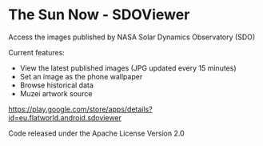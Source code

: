 # The Sun Now - SDOViewer
Access the images published by NASA Solar Dynamics Observatory (SDO)

Current features:
- View the latest published images (JPG updated every 15 minutes)
- Set an image as the phone wallpaper
- Browse historical data
- Muzei artwork source

https://play.google.com/store/apps/details?id=eu.flatworld.android.sdoviewer

Code released under the Apache License Version 2.0

